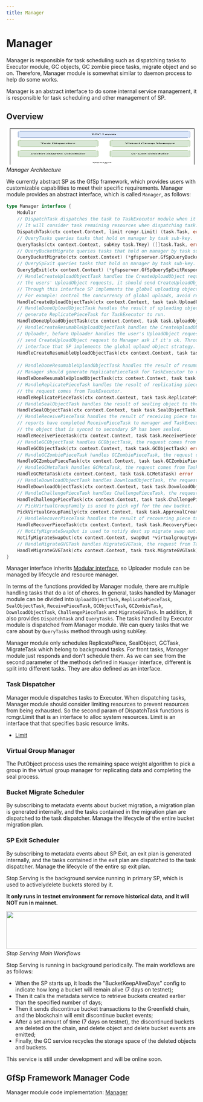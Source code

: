 ```yaml
---
title: Manager
---
```


# Manager

Manager is responsible for task scheduling such as dispatching tasks to Executor module, GC objects, GC zombie piece tasks, migrate object and so on. Therefore, Manager module is somewhat similar to daemon process to help do some works.

Manager is an abstract interface to do some internal service management, it is responsible for task scheduling and other management of SP.

## Overview

<div align="center"><img src="https://raw.githubusercontent.com/bnb-chain/greenfield-docs/main/static/asset/07-manager.jpg" width="500" height="100" /></div>

<div style={{textAlign:'center'}}><i>Manager Architecture</i></div>

We currently abstract SP as the GfSp framework, which provides users with customizable capabilities to meet their specific requirements. Manager module provides an abstract interface, which is called `Manager`, as follows:

```go
type Manager interface {
    Modular
    // DispatchTask dispatches the task to TaskExecutor module when it asks tasks.
    // It will consider task remaining resources when dispatching task.
    DispatchTask(ctx context.Context, limit rcmgr.Limit) (task.Task, error)
    // QueryTasks queries tasks that hold on manager by task sub-key.
    QueryTasks(ctx context.Context, subKey task.TKey) ([]task.Task, error)
    // QueryBucketMigrate queries tasks that hold on manager by task sub-key.
    QueryBucketMigrate(ctx context.Context) (*gfspserver.GfSpQueryBucketMigrateResponse, error)
    // QuerySpExit queries tasks that hold on manager by task sub-key.
    QuerySpExit(ctx context.Context) (*gfspserver.GfSpQuerySpExitResponse, error)
    // HandleCreateUploadObjectTask handles the CreateUploadObject request from Uploader, before Uploader handles
    // the users' UploadObject requests, it should send CreateUploadObject requests to Manager ask if it's ok.
    // Through this interface SP implements the global uploading object strategy.
    // For example: control the concurrency of global uploads, avoid repeated uploads, rate control, etc.
    HandleCreateUploadObjectTask(ctx context.Context, task task.UploadObjectTask) error
    // HandleDoneUploadObjectTask handles the result of uploading object payload data to primary, Manager should
    // generate ReplicatePieceTask for TaskExecutor to run.
    HandleDoneUploadObjectTask(ctx context.Context, task task.UploadObjectTask) error
    // HandleCreateResumableUploadObjectTask handles the CreateUploadObject request from
    // Uploader, before Uploader handles the user's UploadObject request, it should
    // send CreateUploadObject request to Manager ask if it's ok. Through this
    // interface that SP implements the global upload object strategy.
    HandleCreateResumableUploadObjectTask(ctx context.Context, task task.ResumableUploadObjectTask) error
    
    // HandleDoneResumableUploadObjectTask handles the result of resumable uploading object payload data to primary,
    // Manager should generate ReplicatePieceTask for TaskExecutor to run.
    HandleDoneResumableUploadObjectTask(ctx context.Context, task task.ResumableUploadObjectTask) error
    // HandleReplicatePieceTask handles the result of replicating piece data to secondary SPs,
    // the request comes from TaskExecutor.
    HandleReplicatePieceTask(ctx context.Context, task task.ReplicatePieceTask) error
    // HandleSealObjectTask handles the result of sealing object to the greenfield the request comes from TaskExecutor.
    HandleSealObjectTask(ctx context.Context, task task.SealObjectTask) error
    // HandleReceivePieceTask handles the result of receiving piece task, the request comes from Receiver that
    // reports have completed ReceivePieceTask to manager and TaskExecutor that the result of confirming whether
    // the object that is synced to secondary SP has been sealed.
    HandleReceivePieceTask(ctx context.Context, task task.ReceivePieceTask) error
    // HandleGCObjectTask handles GCObjectTask, the request comes from TaskExecutor.
    HandleGCObjectTask(ctx context.Context, task task.GCObjectTask) error
    // HandleGCZombiePieceTask handles GCZombiePieceTask, the request comes from TaskExecutor.
    HandleGCZombiePieceTask(ctx context.Context, task task.GCZombiePieceTask) error
    // HandleGCMetaTask handles GCMetaTask, the request comes from TaskExecutor.
    HandleGCMetaTask(ctx context.Context, task task.GCMetaTask) error
    // HandleDownloadObjectTask handles DownloadObjectTask, the request comes from Downloader.
    HandleDownloadObjectTask(ctx context.Context, task task.DownloadObjectTask) error
    // HandleChallengePieceTask handles ChallengePieceTask, the request comes from Downloader.
    HandleChallengePieceTask(ctx context.Context, task task.ChallengePieceTask) error
    // PickVirtualGroupFamily is used to pick vgf for the new bucket.
    PickVirtualGroupFamily(ctx context.Context, task task.ApprovalCreateBucketTask) (uint32, error)
    // HandleRecoverPieceTask handles the result of recovering piece task, the request comes from TaskExecutor.
    HandleRecoverPieceTask(ctx context.Context, task task.RecoveryPieceTask) error
    // NotifyMigrateSwapOut is used to notify dest sp migrate swap out.
    NotifyMigrateSwapOut(ctx context.Context, swapOut *virtualgrouptypes.MsgSwapOut) error
    // HandleMigrateGVGTask handles MigrateGVGTask, the request from TaskExecutor.
    HandleMigrateGVGTask(ctx context.Context, task task.MigrateGVGTask) error
}
```

Manager interface inherits [Modular interface](./common/lifecycle_modular.md#modular-interface), so Uploader module can be managed by lifecycle and resource manager.

In terms of the functions provided by Manager module, there are multiple handling tasks that do a lot of chores. In general, tasks handled by Manager module can be divided into `UploadObjectTask`, `ReplicatePieceTask`, `SealObjectTask`, `ReceivePieceTask`, `GCObjectTask`, `GCZombieTask`, `DownloadObjectTask`, `ChallengePieceTask` and `MigrateGVGTask`. In addition, it also provides `DispatchTask` and `QueryTasks`. The tasks handled by Executor module is dispatched from Manager module. We can query tasks that we care about by `QueryTasks` method through using subKey.

Manager module only schedules ReplicatePiece, SealObject, GCTask, MigrateTask which belong to background tasks. For front tasks, Manager module just responds and don't schedule them. As we can see from the second parameter of the methods defined in `Manager` interface, different is split into different tasks. They are also defined as an interface.

### Task Dispatcher

Manager module dispatches tasks to Executor. When dispatching tasks, Manager module should consider limiting resources to prevent resources from being exhausted. So the second param of DispatchTask functions is rcmgr.Limit that is an interface to alloc system resources. Limit is an interface that that specifies basic resource limits.

- [Limit](./common/lifecycle_modular.md#limit)

### Virtual Group Manager

The PutObject process uses the remaining space weight algorithm to pick a group in the virtual group manager for replicating data and completing the seal process.

### Bucket Migrate Scheduler

By subscribing to metadata events about bucket migration, a migration plan is generated internally, 
and the tasks contained in the migration plan are dispatched to the task dispatcher. Manage the lifecycle of the entire bucket migration plan.

### SP Exit Scheduler

By subscribing to metadata events about SP Exit, an exit plan is generated internally,
and the tasks contained in the exit plan are dispatched to the task dispatcher. Manage the lifecycle of the entire sp exit plan.

Stop Serving is the background service running in primary SP, which is used to activelydelete buckets stored by it.

**It only runs in testnet environment for remove historical data, and it will NOT run in mainnet.**

<div align="center"><img src="https://raw.githubusercontent.com/bnb-chain/greenfield-docs/main/static/asset/502-Stop-Serving-Workflow.png" width="1000" height="100" /></div>

<div style={{textAlign:'center'}}><i>Stop Serving Main Workflows</i></div>

Stop Serving is running in background periodically. The main workflows are as follows:

- When the SP starts up, it loads the "BucketKeepAliveDays" config to indicate how long a bucket will remain alive (7 days on testnet);
- Then it calls the metadata service to retrieve buckets created earlier than the specified number of days;
- Then it sends discontinue bucket transactions to the Greenfield chain, and the blockchain will emit discontinue bucket events;
- After a set amount of time (7 days on testnet), the discontinued buckets are deleted on the chain, and delete object and delete bucket events are emitted;
- Finally, the GC service recycles the storage space of the deleted objects and buckets.

This service is still under development and will be online soon.

## GfSp Framework Manager Code

Manager module code implementation: [Manager](https://github.com/bnb-chain/greenfield-storage-provider/tree/master/modular/manager)

